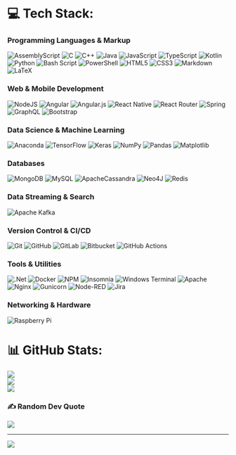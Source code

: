 
# 💻 Tech Stack:
### Programming Languages & Markup

![AssemblyScript](https://img.shields.io/badge/assembly%20script-%23000000.svg?style=for-the-badge\&logo=assemblyscript\&logoColor=white)
![C](https://img.shields.io/badge/c-%2300599C.svg?style=for-the-badge\&logo=c\&logoColor=white)
![C++](https://img.shields.io/badge/c++-%2300599C.svg?style=for-the-badge\&logo=c%2B%2B\&logoColor=white)
![Java](https://img.shields.io/badge/java-%23ED8B00.svg?style=for-the-badge\&logo=openjdk\&logoColor=white)
![JavaScript](https://img.shields.io/badge/javascript-%23323330.svg?style=for-the-badge\&logo=javascript\&logoColor=%23F7DF1E)
![TypeScript](https://img.shields.io/badge/typescript-%23007ACC.svg?style=for-the-badge\&logo=typescript\&logoColor=white)
![Kotlin](https://img.shields.io/badge/kotlin-%237F52FF.svg?style=for-the-badge\&logo=kotlin\&logoColor=white)
![Python](https://img.shields.io/badge/python-3670A0?style=for-the-badge\&logo=python\&logoColor=ffdd54)
![Bash Script](https://img.shields.io/badge/bash_script-%23121011.svg?style=for-the-badge\&logo=gnu-bash\&logoColor=white)
![PowerShell](https://img.shields.io/badge/PowerShell-%235391FE.svg?style=for-the-badge\&logo=powershell\&logoColor=white)
![HTML5](https://img.shields.io/badge/html5-%23E34F26.svg?style=for-the-badge\&logo=html5\&logoColor=white)
![CSS3](https://img.shields.io/badge/css3-%231572B6.svg?style=for-the-badge\&logo=css3\&logoColor=white)
![Markdown](https://img.shields.io/badge/markdown-%23000000.svg?style=for-the-badge\&logo=markdown\&logoColor=white)
![LaTeX](https://img.shields.io/badge/latex-%23008080.svg?style=for-the-badge\&logo=latex\&logoColor=white)

### Web & Mobile Development

![NodeJS](https://img.shields.io/badge/node.js-6DA55F?style=for-the-badge\&logo=node.js\&logoColor=white)
![Angular](https://img.shields.io/badge/angular-%23DD0031.svg?style=for-the-badge\&logo=angular\&logoColor=white)
![Angular.js](https://img.shields.io/badge/angular.js-%23E23237.svg?style=for-the-badge\&logo=angularjs\&logoColor=white)
![React Native](https://img.shields.io/badge/react_native-%2320232a.svg?style=for-the-badge\&logo=react\&logoColor=%2361DAFB)
![React Router](https://img.shields.io/badge/React_Router-CA4245?style=for-the-badge\&logo=react-router\&logoColor=white)
![Spring](https://img.shields.io/badge/spring-%236DB33F.svg?style=for-the-badge\&logo=spring\&logoColor=white)
![GraphQL](https://img.shields.io/badge/-GraphQL-E10098?style=for-the-badge\&logo=graphql\&logoColor=white)
![Bootstrap](https://img.shields.io/badge/bootstrap-%238511FA.svg?style=for-the-badge\&logo=bootstrap\&logoColor=white)

### Data Science & Machine Learning

![Anaconda](https://img.shields.io/badge/Anaconda-%2344A833.svg?style=for-the-badge\&logo=anaconda\&logoColor=white)
![TensorFlow](https://img.shields.io/badge/TensorFlow-%23FF6F00.svg?style=for-the-badge\&logo=TensorFlow\&logoColor=white)
![Keras](https://img.shields.io/badge/Keras-%23D00000.svg?style=for-the-badge\&logo=Keras\&logoColor=white)
![NumPy](https://img.shields.io/badge/numpy-%23013243.svg?style=for-the-badge\&logo=numpy\&logoColor=white)
![Pandas](https://img.shields.io/badge/pandas-%23150458.svg?style=for-the-badge\&logo=pandas\&logoColor=white)
![Matplotlib](https://img.shields.io/badge/Matplotlib-%23ffffff.svg?style=for-the-badge\&logo=Matplotlib\&logoColor=black)

### Databases

![MongoDB](https://img.shields.io/badge/MongoDB-%234ea94b.svg?style=for-the-badge\&logo=mongodb\&logoColor=white)
![MySQL](https://img.shields.io/badge/mysql-4479A1.svg?style=for-the-badge\&logo=mysql\&logoColor=white)
![ApacheCassandra](https://img.shields.io/badge/cassandra-%231287B1.svg?style=for-the-badge\&logo=apache-cassandra\&logoColor=white)
![Neo4J](https://img.shields.io/badge/Neo4j-008CC1?style=for-the-badge\&logo=neo4j\&logoColor=white)
![Redis](https://img.shields.io/badge/redis-%23DD0031.svg?style=for-the-badge\&logo=redis\&logoColor=white)

### Data Streaming & Search

![Apache Kafka](https://img.shields.io/badge/Apache%20Kafka-000?style=for-the-badge\&logo=apachekafka)

### Version Control & CI/CD

![Git](https://img.shields.io/badge/git-%23F05033.svg?style=for-the-badge\&logo=git\&logoColor=white)
![GitHub](https://img.shields.io/badge/github-%23121011.svg?style=for-the-badge\&logo=github\&logoColor=white)
![GitLab](https://img.shields.io/badge/gitlab-%23181717.svg?style=for-the-badge\&logo=gitlab\&logoColor=white)
![Bitbucket](https://img.shields.io/badge/bitbucket-%230047B3.svg?style=for-the-badge\&logo=bitbucket\&logoColor=white)
![GitHub Actions](https://img.shields.io/badge/github%20actions-%232671E5.svg?style=for-the-badge\&logo=githubactions\&logoColor=white)

### Tools & Utilities

![.Net](https://img.shields.io/badge/.NET-5C2D91?style=for-the-badge\&logo=.net\&logoColor=white)
![Docker](https://img.shields.io/badge/docker-%230db7ed.svg?style=for-the-badge\&logo=docker\&logoColor=white)
![NPM](https://img.shields.io/badge/NPM-%23CB3837.svg?style=for-the-badge\&logo=npm\&logoColor=white)
![Insomnia](https://img.shields.io/badge/Insomnia-black?style=for-the-badge\&logo=insomnia\&logoColor=5849BE)
![Windows Terminal](https://img.shields.io/badge/Windows%20Terminal-%234D4D4D.svg?style=for-the-badge\&logo=windows-terminal\&logoColor=white)
![Apache](https://img.shields.io/badge/apache-%23D42029.svg?style=for-the-badge\&logo=apache\&logoColor=white)
![Nginx](https://img.shields.io/badge/nginx-%23009639.svg?style=for-the-badge\&logo=nginx\&logoColor=white)
![Gunicorn](https://img.shields.io/badge/gunicorn-%298729.svg?style=for-the-badge\&logo=gunicorn\&logoColor=white)
![Node-RED](https://img.shields.io/badge/Node--RED-%238F0000.svg?style=for-the-badge\&logo=node-red\&logoColor=white)
![Jira](https://img.shields.io/badge/jira-%230A0FFF.svg?style=for-the-badge\&logo=jira\&logoColor=white)

### Networking & Hardware

![Raspberry Pi](https://img.shields.io/badge/-Raspberry_Pi-C51A4A?style=for-the-badge\&logo=Raspberry-Pi)
# 📊 GitHub Stats:
![](https://github-readme-stats.vercel.app/api?username=Hussamsh94&theme=dark&hide_border=false&include_all_commits=true&count_private=true)<br/>
![](https://nirzak-streak-stats.vercel.app/?user=Hussamsh94&theme=dark&hide_border=false)<br/>
![](https://github-readme-stats.vercel.app/api/top-langs/?username=Hussamsh94&theme=dark&hide_border=false&include_all_commits=true&count_private=true&layout=compact)

### ✍️ Random Dev Quote
![](https://quotes-github-readme.vercel.app/api?type=horizontal&theme=radical)

---
[![](https://visitcount.itsvg.in/api?id=Hussamsh94&icon=0&color=0)](https://visitcount.itsvg.in)

<!-- Proudly created with GPRM ( https://gprm.itsvg.in ) -->
